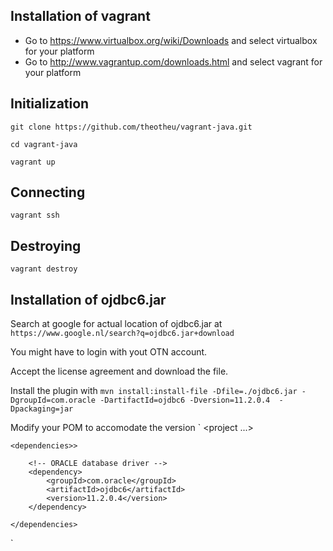 Installation of vagrant
-----------------------
- Go to https://www.virtualbox.org/wiki/Downloads and select virtualbox for your platform
- Go to http://www.vagrantup.com/downloads.html and select vagrant for your platform


Initialization
--------------
`git clone https://github.com/theotheu/vagrant-java.git`

`cd vagrant-java`

`vagrant up`

Connecting
----------
`vagrant ssh`

Destroying
----------
`vagrant destroy`


Installation of ojdbc6.jar
--------------------------

Search at google for actual location of ojdbc6.jar at ```https://www.google.nl/search?q=ojdbc6.jar+download```

You might have to login with yout OTN account.

Accept the license agreement and download the file.

Install the plugin with
`mvn install:install-file -Dfile=./ojdbc6.jar -DgroupId=com.oracle -DartifactId=ojdbc6 -Dversion=11.2.0.4  -Dpackaging=jar`

Modify your POM to accomodate the version
`
<project ...>
 
	<dependencies>>
 
		<!-- ORACLE database driver -->
		<dependency>
			<groupId>com.oracle</groupId>
			<artifactId>ojdbc6</artifactId>
			<version>11.2.0.4</version>
		</dependency>
 
	</dependencies>
</project>
`

